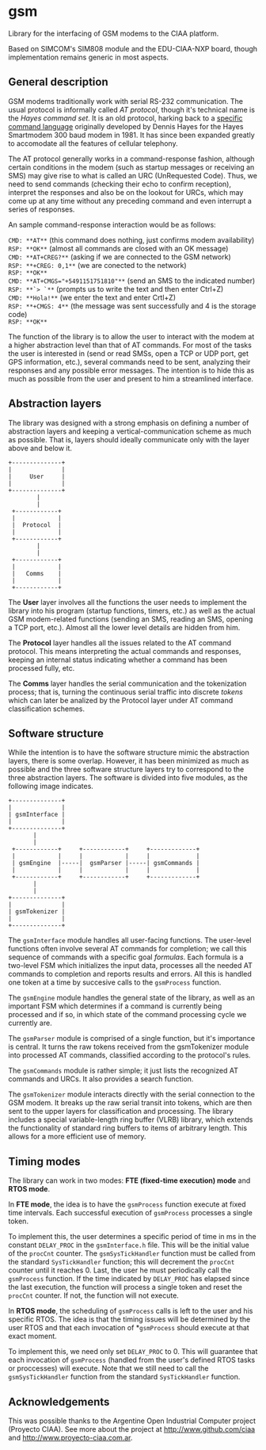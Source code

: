 # gsm

Library for the interfacing of GSM modems to the CIAA platform. 

Based on SIMCOM's SIM808 module and the EDU-CIAA-NXP board, though implementation remains generic in most aspects.

## General description

GSM modems traditionally work with serial RS-232 communication. The usual protocol is informally called *AT protocol*, though it's technical name is the *Hayes command set*. It is an old protocol, harking back to a [specific command language](https://en.wikipedia.org/wiki/Hayes_command_set) originally developed by Dennis Hayes for the Hayes Smartmodem 300 baud modem in 1981. It has since been expanded greatly to accomodate all the features of cellular telephony.

The AT protocol generally works in a command-response fashion, although certain conditions in the modem (such as startup messages or receiving an SMS) may give rise to what is called an URC (UnRequested Code). Thus, we need to send commands (checking their echo to confirm reception), interpret the responses and also be on the lookout for URCs, which may come up at any time without any preceding command and even interrupt a series of responses. 

An sample command-response interaction would be as follows:

```CMD: **AT**```                       (this command does nothing, just confirms modem availability)  
```RSP: **OK**```                    (almost all commands are closed with an OK message)  
```CMD: **AT+CREG?**```               (asking if we are connected to the GSM network)  
```RSP: **+CREG: 0,1**```               (we are conected to the network)  
```RSP: **OK**```  
```CMD: **AT+CMGS="+5491151751810"**``` (send an SMS to the indicated number)  
```RSP: **`> `**```                     (prompts us to write the text and then enter Ctrl+Z)  
```CMD: **Hola!**```                    (we enter the text and enter Crtl+Z)  
```RSP: **+CMGS: 4**```                 (the message was sent successfully and 4 is the storage code)  
```RSP: **OK**```  

The function of the library is to allow the user to interact with the modem at a higher abstraction level than that of AT commands. For most of the tasks the user is interested in (send or read SMSs, open a TCP or UDP port, get GPS information, etc.), several commands need to be sent, analyzing their responses and any possible error messages. The intention is to hide this as much as possible from the user and present to him a streamlined interface.

## Abstraction layers

The library was designed with a strong emphasis on defining a number of abstraction layers and keeping a vertical-communication scheme as much as possible. That is, layers should ideally communicate only with the layer above and below it.

    +--------------+
    |              |
    |     User     |
    |              |
    +--------------+
            | 
            |
     +------------+
     |            |
     |  Protocol  |
     |            |
     +------------+
            |
            |
     +------------+
     |            |
     |   Comms    |
     |            |
     +------------+

The **User** layer involves all the functions the user needs to implement the library into his program (startup functions, timers, etc.) as well as the actual GSM modem-related functions (sending an SMS, reading an SMS, opening a TCP port, etc.). Almost all the lower level details are hidden from him.

The **Protocol** layer handles all the issues related to the AT command protocol. This means interpreting the actual commands and responses, keeping an internal status indicating whether a command has been processed fully, etc.

The **Comms** layer handles the serial communication and the tokenization process; that is, turning the continuous serial traffic into discrete *tokens* which can later be analized by the Protocol layer under AT command classification schemes.

## Software structure

While the intention is to have the software structure mimic the abstraction layers, there is some overlap. However, it has been minimized as much as possible and the three software structure layers try to correspond to the three abstraction layers. The software is divided into five modules, as the following image indicates.

    +--------------+
    |              |
    | gsmInterface |
    |              |
    +--------------+
           |
           |
     +------------+     +------------+     +-------------+
     |            |     |            |     |             |
     | gsmEngine  |-----|  gsmParser |-----| gsmCommands |
     |            |     |            |     |             |
     +------------+     +------------+     +-------------+
           |
           |
    +--------------+
    |              |
    | gsmTokenizer |
    |              |
    +--------------+

The `gsmInterface` module handles all user-facing functions. The user-level functions often involve several AT commands for completion; we call this sequence of commands with a specific goal *formulas*. Each formula is a two-level FSM which initializes the input data, processes all the needed AT commands to completion and reports results and errors. All this is handled one token at a time by succesive calls to the `gsmProcess` function. 

The `gsmEngine` module handles the general state of the library, as well as an important FSM which determines if a command is currently being processed and if so, in which state of the command processing cycle we currently are.

The `gsmParser` module is comprised of a single function, but it's importance is central. It turns the raw tokens received from the gsmTokenizer module into processed AT commands, classified according to the protocol's rules.

The `gsmCommands` module is rather simple; it just lists the recognized AT commands and URCs. It also provides a search function.

The `gsmTokenizer` module interacts directly with the serial connection to the GSM modem. It breaks up the raw serial transit into tokens, which are then sent to the upper layers for classification and processing. The library includes a special variable-length ring buffer (VLRB) library, which extends the functionality of standard ring buffers to items of arbitrary length. This allows for a more efficient use of memory.

## Timing modes

The library can work in two modes: **FTE (fixed-time execution) mode** and **RTOS mode**.

In **FTE mode**, the idea is to have the `gsmProcess` function execute at fixed time intervals. Each successful execution of `gsmProcess` processes a single token.

To implement this, the user determines a specific period of time in ms in the constant `DELAY_PROC` in the `gsmInterface.h` file. This will be the initial value of the `procCnt` counter. The `gsmSysTickHandler` function must be called from the standard `SysTickHandler` function; this will decrement the `procCnt` counter until it reaches 0. Last, the user he must periodically call the `gsmProcess` function. If the time indicated by `DELAY_PROC` has elapsed since the last execution, the function will process a single token and reset the `procCnt` counter. If not, the function will not execute.

In **RTOS mode**, the scheduling of `gsmProcess` calls is left to the user and his specific RTOS. The idea is that the timing issues will be determined by the user RTOS and that each invocation of *`gsmProcess` should execute at that exact moment.

To implement this, we need only set `DELAY_PROC` to 0. This will guarantee that each invocation of `gsmProcess` (handled from the user's defined RTOS tasks or proccesses) will execute. Note that we still need to call the `gsmSysTickHandler` function from the standard `SysTickHandler` function.

## Acknowledgements
This was possible thanks to the Argentine Open Industrial Computer project (Proyecto CIAA). See more about the project at http://www.github.com/ciaa and http://www.proyecto-ciaa.com.ar.
